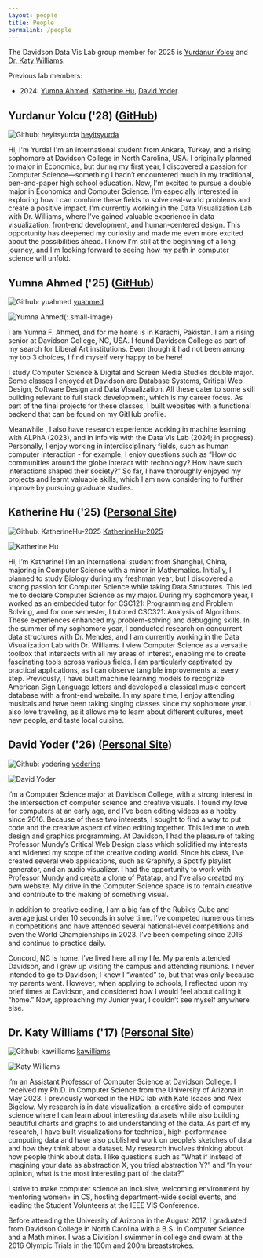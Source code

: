 ```yaml
---
layout: people
title: People
permalink: /people
---
```


The Davidson Data Vis Lab group member for 2025 is [Yurdanur Yolcu](/people#yurdanur-yolcu-28-github) and [Dr. Katy Williams](/people#dr-katy-williams-17-personal-site).

Previous lab members:
* 2024: [Yumna Ahmed](/people#yumna-ahmed-25-github), [Katherine Hu](/people#katherine-hu-25-personal-site), [David Yoder](/people#david-yoder-26-personal-site).

## Yurdanur Yolcu ('28) ([GitHub](https://github.com/heyitsyurda/))

![Github: heyitsyurda](./assets/images/github-mark.png) [heyitsyurda](https://github.com/heyitsyurda/)

Hi, I'm Yurda! I'm an international student from Ankara, Turkey, and a rising sophomore at Davidson College in North Carolina, USA. I originally planned to major in Economics, but during my first year, I discovered a passion for Computer Science—something I hadn’t encountered much in my traditional, pen-and-paper high school education. Now, I'm excited to pursue a double major in Economics and Computer Science. I'm especially interested in exploring how I can combine these fields to solve real-world problems and create a positive impact.
I'm currently working in the Data Visualization Lab with Dr. Williams, where I've gained valuable experience in data visualization, front-end development, and human-centered design. This opportunity has deepened my curiosity and made me even more excited about the possibilities ahead. I know I'm still at the beginning of a long journey, and I'm looking forward to seeing how my path in computer science will unfold.

## Yumna Ahmed ('25) ([GitHub](https://github.com/yuahmed))

![Github: yuahmed](./assets/images/github-mark.png) [yuahmed](https://github.com/yuahmed)

![Yumna Ahmed](./assets/images/yuahmed.jpg){:.small-image}  

I am Yumna F. Ahmed, and for me home is in Karachi, Pakistan. I am a rising senior at Davidson College, NC, USA. I found Davidson College as part of my search for Liberal Art institutions. Even though it had not been among my top 3 choices, I find myself very happy to be here!

I study Computer Science & Digital and Screen Media Studies double major. Some classes I enjoyed at Davidson are Database Systems, Critical Web Design, Software Design and Data Visualization. All these cater to some skill building relevant to full stack development, which is my career focus. As part of the final projects for these classes, I built websites with a functional backend that can be found on my GitHub profile. 

Meanwhile , I also have research experience working in machine learning  with ALPhA (2023), and in info vis with the Data Vis Lab (2024; in progress). Personally, I enjoy working in interdisciplinary fields, such as human computer interaction - for example, I enjoy questions such as “How do communities around the globe interact with technology? How have such interactions shaped their society?” So far, I have thoroughly enjoyed my projects and learnt valuable skills, which I am now considering to further improve by pursuing graduate studies. 


## Katherine Hu ('25) ([Personal Site](https://www.yangkatherinehu.com/))

![Github: KatherineHu-2025](./assets/images/github-mark.png)  [KatherineHu-2025](https://github.com/KatherineHu-2025)

![Katherine Hu](./assets/images/kahu.jpg)  

Hi, I’m Katherine! I’m an international student from Shanghai, China, majoring in Computer Science with a minor in Mathematics. Initially, I planned to study Biology during my freshman year, but I discovered a strong passion for Computer Science while taking Data Structures. This led me to declare Computer Science as my major.
During my sophomore year, I worked as an embedded tutor for CSC121: Programming and Problem Solving, and for one semester, I tutored CSC321: Analysis of Algorithms. These experiences enhanced my problem-solving and debugging skills. In the summer of my sophomore year, I conducted research on concurrent data structures with Dr. Mendes, and I am currently working in the Data Visualization Lab with Dr. Williams. I view Computer Science as a versatile toolbox that intersects with all my areas of interest, enabling me to create fascinating tools across various fields. I am particularly captivated by practical applications, as I can observe tangible improvements at every step. Previously, I have built machine learning models to recognize American Sign Language letters and developed a classical music concert database with a front-end website.
In my spare time, I enjoy attending musicals and have been taking singing classes since my sophomore year. I also love traveling, as it allows me to learn about different cultures, meet new people, and taste local cuisine.

## David Yoder ('26) ([Personal Site](https://yoder.ing))

![Github: yodering](./assets/images/github-mark.png)  [yodering](https://github.com/yodering)

![David Yoder](./assets/images/dayoder.jpg) 

 I’m a Computer Science major at Davidson College, with a strong interest in the intersection of computer science and creative visuals. I found my love for computers at an early age, and I’ve been editing videos as a hobby since 2016. Because of these two interests, I sought to find a way to put code and the creative aspect of video editing together. This led me to web design and graphics programming. At Davidson, I had the pleasure of taking Professor Mundy’s Critical Web Design class which solidified my interests and widened my scope of the creative coding world. Since his class, I’ve created several web applications, such as Graphify, a Spotify playlist generator, and an audio visualizer. I had the opportunity to work with Professor Mundy and create a clone of  Patatap, and I’ve also created my own website. My drive in the Computer Science space is to remain creative and contribute to the making of something visual.

In addition to creative coding, I am a big fan of the Rubik’s Cube and average just under 10 seconds in solve time. I’ve competed numerous times in competitions and have attended several national-level competitions and even the World Championships in 2023. I’ve been competing since 2016 and continue to practice daily.

Concord, NC is home. I’ve lived here all my life. My parents attended Davidson, and I grew up visiting the campus and attending reunions. I never intended to go to Davidson; I knew I “wanted” to, but that was only because my parents went. However, when applying to schools, I reflected upon my brief times at Davidson, and considered how I would feel about calling it “home.” Now, approaching my Junior year, I couldn’t see myself anywhere else.


## Dr. Katy Williams ('17) ([Personal Site](https://kawilliams.github.io/))

![Github: kawilliams](./assets/images/github-mark.png) [kawilliams](https://github.com/kawilliams)

![Katy Williams](./assets/images/kawilliams.jpg) 

I’m an Assistant Professor of Computer Science at Davidson College. I received my Ph.D. in Computer Science from the University of Arizona in May 2023. I previously worked in the HDC lab with Kate Isaacs and Alex Bigelow. My research is in data visualization, a creative side of computer science where I can learn about interesting datasets while also building beautiful charts and graphs to aid understanding of the data. As part of my research, I have built visualizations for technical, high-performance computing data and have also published work on people’s sketches of data and how they think about a dataset. My research involves thinking about how people think about data. I like questions such as “What if instead of imagining your data as abstraction X, you tried abstraction Y?” and “In your opinion, what is the most interesting part of the data?”

I strive to make computer science an inclusive, welcoming environment by mentoring women+ in CS, hosting department-wide social events, and leading the Student Volunteers at the IEEE VIS Conference.

Before attending the University of Arizona in the August 2017, I graduated from Davidson College in North Carolina with a B.S. in Computer Science and a Math minor. I was a Division I swimmer in college and swam at the 2016 Olympic Trials in the 100m and 200m breaststrokes.